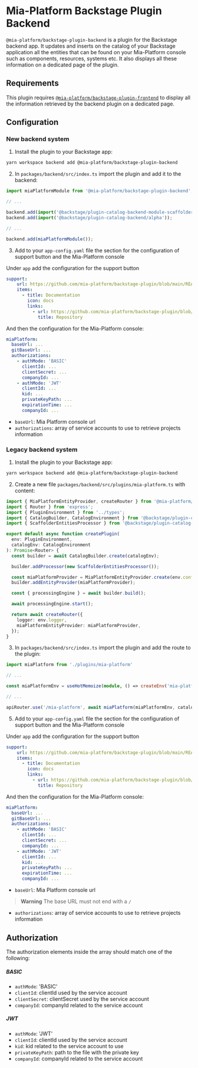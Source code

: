 # Mia-Platform Backstage Plugin Backend

`@mia-platform/backstage-plugin-backend` is a plugin for the Backstage backend app. It updates and inserts on the catalog of your Backstage application all the entities that can be found on your Mia-Platform console such as components, resources, systems etc. It also displays all these information on a dedicated page of the plugin.

## Requirements

This plugin requires [`@mia-platform/backstage-plugin-frontend`](https://github.com/mia-platform/backstage-plugin/blob/main/packages/plugin-frontend/README.md) to display all the information retrieved by the backend plugin on a dedicated page.

## Configuration

### New backend system

1. Install the plugin to your Backstage app:
```sh
yarn workspace backend add @mia-platform/backstage-plugin-backend
```

2. In `packages/backend/src/index.ts` import the plugin and add it to the backend:

```ts
import miaPlatformModule from '@mia-platform/backstage-plugin-backend';

// ...

backend.add(import('@backstage/plugin-catalog-backend-module-scaffolder-entity-model'));
backend.add(import('@backstage/plugin-catalog-backend/alpha'));

// ...

backend.add(miaPlatformModule());
```

3. Add to your `app-config.yaml` file the section for the configuration of support button and the Mia-Platform console

Under `app` add the configuration for the support button

```yaml
support:
    url: https://github.com/mia-platform/backstage-plugin/blob/main/README.md
    items: 
      - title: Documentation
        icon: docs
        links:
          - url: https://github.com/mia-platform/backstage-plugin/blob/main/README.md
            title: Repository
```

And then the configuration for the Mia-Platform console:

```yaml
miaPlatform:
  baseUrl: ...
  gitBaseUrl: ...
  authorizations:
    - authMode: 'BASIC'
      clientId: ...
      clientSecret: ...
      companyId: ...
    - authMode: 'JWT'
      clientId: ...
      kid: ...
      privateKeyPath: ...
      expirationTime: ...
      companyId: ...
```

  - `baseUrl`: Mia Platform console url
  - `authorizations`: array of service accounts to use to retrieve projects information

### Legacy backend system

1. Install the plugin to your Backstage app:
```sh
yarn workspace backend add @mia-platform/backstage-plugin-backend
```
2. Create a new file `packages/backend/src/plugins/mia-platform.ts` with content:

```ts
import { MiaPlatformEntityProvider, createRouter } from '@mia-platform/backstage-plugin-backend/legacy';
import { Router } from 'express';
import { PluginEnvironment } from '../types';
import { CatalogBuilder, CatalogEnvironment } from '@backstage/plugin-catalog-backend';
import { ScaffolderEntitiesProcessor } from '@backstage/plugin-catalog-backend-module-scaffolder-entity-model';

export default async function createPlugin(
  env: PluginEnvironment,
  catalogEnv: CatalogEnvironment
): Promise<Router> {
  const builder = await CatalogBuilder.create(catalogEnv);

  builder.addProcessor(new ScaffolderEntitiesProcessor());

  const miaPlatformProvider = MiaPlatformEntityProvider.create(env.config, env.logger);
  builder.addEntityProvider(miaPlatformProvider);

  const { processingEngine } = await builder.build();

  await processingEngine.start();

  return await createRouter({
    logger: env.logger,
    miaPlatformEntityProvider: miaPlatformProvider,
  });
}
```

3. In `packages/backend/src/index.ts` import the plugin and add the route to the plugin:

```ts
import miaPlatform from './plugins/mia-platform'

// ...

const miaPlatformEnv = useHotMemoize(module, () => createEnv('mia-platform'));

// ...

apiRouter.use('/mia-platform', await miaPlatform(miaPlatformEnv, catalogEnv));
```

5. Add to your `app-config.yaml` file the section for the configuration of support button and the Mia-Platform console

Under `app` add the configuration for the support button

```yaml
support:
    url: https://github.com/mia-platform/backstage-plugin/blob/main/README.md
    items: 
      - title: Documentation
        icon: docs
        links:
          - url: https://github.com/mia-platform/backstage-plugin/blob/main/README.md
            title: Repository
```

And then the configuration for the Mia-Platform console:

```yaml
miaPlatform:
  baseUrl: ...
  gitBaseUrl: ...
  authorizations:
    - authMode: 'BASIC'
      clientId: ...
      clientSecret: ...
      companyId: ...
    - authMode: 'JWT'
      clientId: ...
      kid: ...
      privateKeyPath: ...
      expirationTime: ...
      companyId: ...
```

  - `baseUrl`: Mia Platform console url
  > **Warning**
  > The base URL must not end with a `/`
  - `authorizations`: array of service accounts to use to retrieve projects information

## Authorization

The authorization elements inside the array should match one of the following:

##### BASIC
- `authMode`: 'BASIC'
- `clientId`: clientId used by the service account
- `clientSecret`: clientSecret used by the service account
- `companyId`: companyId related to the service account

##### JWT
- `authMode`: 'JWT'
- `clientId`: clientId used by the service account
- `kid`: kid related to the service account to use
- `privateKeyPath`: path to the file with the private key
- `companyId`: companyId related to the service account
